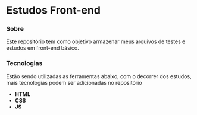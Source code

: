 # Estudos Front-end

### Sobre 
Este repositório tem como objetivo armazenar meus arquivos de testes e estudos em front-end básico. 

### Tecnologias 
Estão sendo utilizadas as ferramentas abaixo, com o decorrer dos estudos, mais tecnologias podem ser adicionadas no repositório 

- **HTML**
- **CSS**
- **JS**